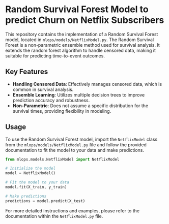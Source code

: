 # Random Survival Forest Model to predict Churn on Netflix Subscribers

This repository contains the implementation of a Random Survival Forest model, located in `mlops/models/NetflixModel.py`. The Random Survival Forest is a non-parametric ensemble method used for survival analysis. It extends the random forest algorithm to handle censored data, making it suitable for predicting time-to-event outcomes.

## Key Features

- **Handling Censored Data**: Effectively manages censored data, which is common in survival analysis.
- **Ensemble Learning**: Utilizes multiple decision trees to improve prediction accuracy and robustness.
- **Non-Parametric**: Does not assume a specific distribution for the survival times, providing flexibility in modeling.

## Usage

To use the Random Survival Forest model, import the `NetflixModel` class from the `mlops/models/NetflixModel.py` file and follow the provided documentation to fit the model to your data and make predictions.

```python
from mlops.models.NetflixModel import NetflixModel

# Initialize the model
model = NetflixModel()

# Fit the model to your data
model.fit(X_train, y_train)

# Make predictions
predictions = model.predict(X_test)
```

For more detailed instructions and examples, please refer to the documentation within the `NetflixModel.py` file.